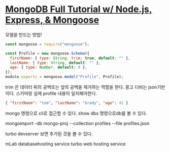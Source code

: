 # [MongoDB Full Tutorial w/ Node.js, Express, & Mongoose](https://www.youtube.com/watch?v=4yqu8YF29cU)

모델을 만드는 방법!

```javascript
const mongoose = require("mongoose");

const Profile = new mongoose.Schema({
  firstName: { type: String, trim: true, default: "" },
  lastName: { type: String, default: "" },
  age: { type: Number, default: 0 },
});
module.exports = mongoose.model("Profile", Profile);
```

trim 은 데이터 뒤의 공백또는 앞의 공백을 제거하는 역할을 한다.
몽고 디비는 json기반이다.
스키마랑 실제 profile 내용이 일치해야한다.

```json
{ "firstNaem": "tom", "lastName": "brady", "age": 41 }
```

mongo 명령으로 cli로 접근할 수 있다.
show dbs 명령으로db를 볼 수 있다.

mongoimport -db mongo-proj --collection profiles --file profiles.json

turbo devserver
보면 추가된 것을 볼 수 있다.

mLab databasehosting service
turbo web hosting service

